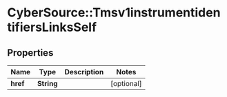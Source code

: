 # CyberSource::Tmsv1instrumentidentifiersLinksSelf

## Properties
Name | Type | Description | Notes
------------ | ------------- | ------------- | -------------
**href** | **String** |  | [optional] 


